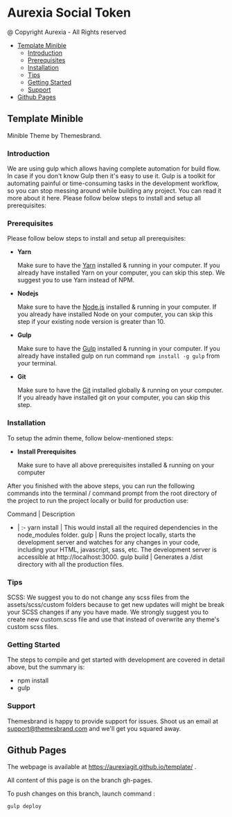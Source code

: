 # Aurexia Social Token

@ Copyright Aurexia - All Rights reserved

<!-- Table of Content -->

- [Template Minible](#Template-Minible)
  - [Introduction](#Introduction)
  - [Prerequisites](#Prerequisites)
  - [Installation](#Installation)
  - [Tips](#Tips)
  - [Getting Started](#Getting-Started)
  - [Support](#Support)
- [Github Pages](#Github-Pages)

<!-- End Table of Content -->

## Template Minible

Minible Theme by Themesbrand.

### Introduction

We are using gulp which allows having complete automation for build flow. In case if you don't know Gulp then it's easy to use it. Gulp is a toolkit for automating painful or time-consuming tasks in the development workflow, so you can stop messing around while building any project. You can read it more about it here. Please follow below steps to install and setup all prerequisites:

### Prerequisites

Please follow below steps to install and setup all prerequisites:

- **Yarn**

    Make sure to have the [Yarn](https://classic.yarnpkg.com/en/) installed & running in your computer. If you already have installed Yarn on your computer, you can skip this step. We suggest you to use Yarn instead of NPM.

- **Nodejs**

    Make sure to have the [Node.js](https://nodejs.org/) installed & running in your computer. If you already have installed Node on your computer, you can skip this step if your existing node version is greater than 10.

- **Gulp**

    Make sure to have the [Gulp](https://gulpjs.com/) installed & running in your computer. If you already have installed gulp on run command ```npm install -g gulp``` from your terminal.

- **Git**

    Make sure to have the [Git](https://git-scm.com/) installed globally & running on your computer. If you already have installed git on your computer, you can skip this step.

### Installation

To setup the admin theme, follow below-mentioned steps:

- **Install Prerequisites**

    Make sure to have all above prerequisites installed & running on your computer

After you finished with the above steps, you can run the following commands into the terminal / command prompt from the root directory of the project to run the project locally or build for production use:

Command |   Description
- | :-
yarn install | This would install all the required dependencies in the node_modules folder.
gulp | Runs the project locally, starts the development server and watches for any changes in your code, including your HTML, javascript, sass, etc. The development server is accessible at http://localhost:3000.
gulp build | Generates a /dist directory with all the production files.

### Tips

SCSS: We suggest you to do not change any scss files from the assets/scss/custom folders because to get new updates will might be break your SCSS changes if any you have made. We strongly suggest you to create new custom.scss file and use that instead of overwrite any theme's custom scss files.

### Getting Started

The steps to compile and get started with development are covered in detail above, but the summary is:

- npm install
- gulp

### Support

Themesbrand is happy to provide support for issues. Shoot us an email at support@themesbrand.com and we'll get you squared away.

## Github Pages

The webpage is available at https://aurexiagit.github.io/template/ .

All content of this page is on the branch gh-pages.

To push changes on this branch, launch command :

```command
gulp deploy
```
